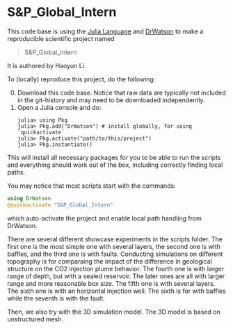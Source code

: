# S&P_Global_Intern

This code base is using the [Julia Language](https://julialang.org/) and
[DrWatson](https://juliadynamics.github.io/DrWatson.jl/stable/)
to make a reproducible scientific project named
> S&P_Global_Intern

It is authored by Haoyun Li.

To (locally) reproduce this project, do the following:

0. Download this code base. Notice that raw data are typically not included in the
   git-history and may need to be downloaded independently.
1. Open a Julia console and do:
   ```
   julia> using Pkg
   julia> Pkg.add("DrWatson") # install globally, for using `quickactivate`
   julia> Pkg.activate("path/to/this/project")
   julia> Pkg.instantiate()
   ```

This will install all necessary packages for you to be able to run the scripts and
everything should work out of the box, including correctly finding local paths.

You may notice that most scripts start with the commands:
```julia
using DrWatson
@quickactivate "S&P_Global_Intern"
```
which auto-activate the project and enable local path handling from DrWatson.

There are several different showcase experiments in the scripts folder. The first one is the most simple one with several layers, the second one is with baffles, and the third one is with faults. Conducting simulations on different topography is for comparaing the impact of the difference in geological structure on the CO2 injection plume behavior. The fourth one is with larger range of depth, but with a sealed reservoir. The later ones are all with larger range and more reasonable box size. The fifth one is with several layers. The sixth one is with an horizontal injection well. The sixth is for with baffles while the seventh is with the fault.

Then, we also try with the 3D simulation model. The 3D model is based on unstructured mesh.